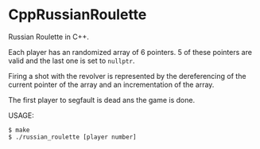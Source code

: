 # CppRussianRoulette

Russian Roulette in C++.

Each player has an randomized array of 6 pointers.
5 of these pointers are valid and the last one is set to `nullptr`.

Firing a shot with the revolver is represented by the dereferencing
of the current pointer of the array and an incrementation of the array.

The first player to segfault is dead ans the game is done.

USAGE:

```
$ make
$ ./russian_roulette [player number]
```
